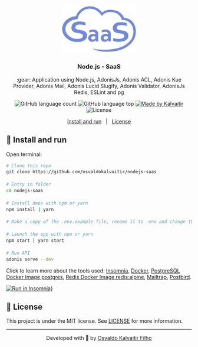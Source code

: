 <h1 align="center">
    <img src="/.github/assets/logo.png"
    width="200px"
    alt="Logo" />
</h1>

<h3 align="center">
  Node.js - SaaS
</h3>

<p align="center">
  :gear: Application using Node.js, AdonisJs, Adonis ACL, Adonis Kue Provider, Adonis Mail, Adonis Lucid Slugify, Adonis Validator, AdonisJs Redis, ESLint and pg
</p>

<p align="center">
  <img alt="GitHub language count" src="https://img.shields.io/github/languages/count/osvaldokalvaitir/nodejs-saas.svg?color=00A83A">

  <img alt="GitHub language top" src="https://img.shields.io/github/languages/top/osvaldokalvaitir/nodejs-saas.svg?color=00A83A">

  <a href="https://kalvaitir.com/">
    <img alt="Made by Kalvaitir" src="https://img.shields.io/badge/made%20by-Kalvaitir-00A83A">
  </a>

  <img alt="License" src="https://img.shields.io/badge/license-MIT-00A83A">
</p>

<p align="center">
  <a href="#wrench-install-and-run">Install and run</a>&nbsp;&nbsp;&nbsp;|&nbsp;&nbsp;&nbsp;<a href="#memo-license">License</a>
</p>

## :wrench: Install and run

Open terminal:

```sh
# Clone this repo
git clone https://github.com/osvaldokalvaitir/nodejs-saas

# Entry in folder
cd nodejs-saas

# Install deps with npm or yarn
npm install | yarn

# Make a copy of the .env.example file, rename it to .env and change the variables according to your environment.

# Launch the app with npm or yarn
npm start | yarn start

# Run API
adonis serve --dev
```

Click to learn more about the tools used: [Insomnia](https://github.com/osvaldokalvaitir/awesome/blob/main/src/api-clients/insomnia/insomnia.md), [Docker](https://github.com/osvaldokalvaitir/awesome/blob/main/src/containers/docker/docker.md), [PostgreSQL Docker Image postgres](https://github.com/osvaldokalvaitir/awesome/blob/main/src/containers/docker/images/postgres.md), [Redis Docker Image redis:alpine](https://github.com/osvaldokalvaitir/awesome/blob/main/src/containers/docker/images/redis-alpine.md), [Mailtrap](https://github.com/osvaldokalvaitir/awesome/blob/main/src/emails/mailtrap.md), [Postbird](https://github.com/osvaldokalvaitir/awesome/blob/main/src/sgdbs/postgresql/postbird.md).

[![Run in Insomnia}](https://insomnia.rest/images/run.svg)](https://insomnia.rest/run/?label=SaaS&uri=https%3A%2F%2Fraw.githubusercontent.com%2Fosvaldokalvaitir%2Fnodejs-saas%2Fmain%2FInsomnia.json)

## :memo: License

This project is under the MIT license. See [LICENSE](/LICENSE) for more information.

---

<p align="center">
Developed with 💚 by <a href="https://www.linkedin.com/in/osvaldokalvaitir">Osvaldo Kalvaitir Filho</a>
</p>
